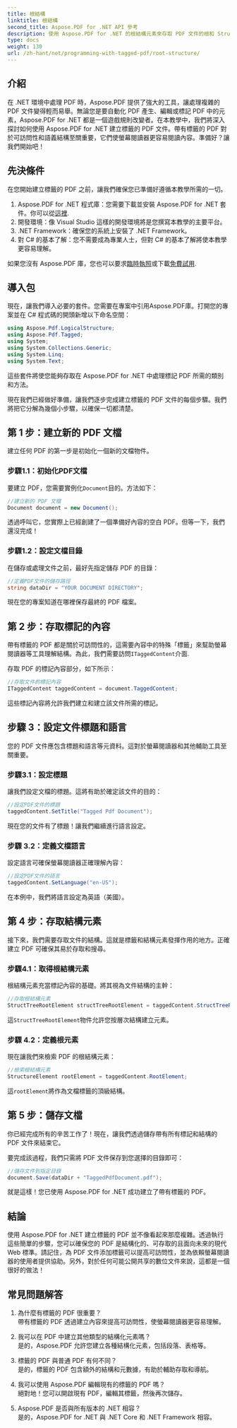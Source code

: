 ```yaml
---
title: 根結構
linktitle: 根結構
second_title: Aspose.PDF for .NET API 參考
description: 使用 Aspose.PDF for .NET 的根結構元素來存取 PDF 文件的根和 StructTreeRoot 物件的逐步指南。
type: docs
weight: 130
url: /zh-hant/net/programming-with-tagged-pdf/root-structure/
---
```

## 介紹

在 .NET 環境中處理 PDF 時，Aspose.PDF 提供了強大的工具，讓處理複雜的 PDF 文件變得輕而易舉。無論您是要自動化 PDF 產生、編輯或標記 PDF 中的元素，Aspose.PDF for .NET 都是一個遊戲規則改變者。在本教學中，我們將深入探討如何使用 Aspose.PDF for .NET 建立標籤的 PDF 文件。帶有標籤的 PDF 對於可訪問性和語義結構至關重要，它們使螢幕閱讀器更容易閱讀內容。準備好？讓我們開始吧！

## 先決條件

在您開始建立標籤的 PDF 之前，讓我們確保您已準備好遵循本教學所需的一切。

1.  Aspose.PDF for .NET 程式庫：您需要下載並安裝 Aspose.PDF for .NET 套件。你可以從[這裡](https://releases.aspose.com/pdf/net/).
2. 開發環境：像 Visual Studio 這樣的開發環境將是您撰寫本教學的主要平台。
3. .NET Framework：確保您的系統上安裝了 .NET Framework。
4. 對 C# 的基本了解：您不需要成為專業人士，但對 C# 的基本了解將使本教學更容易理解。

如果您沒有 Aspose.PDF 庫，您也可以要求[臨時執照](https://purchase.aspose.com/temporary-license/)或下載[免費試用](https://releases.aspose.com/).

## 導入包

現在，讓我們導入必要的套件。您需要在專案中引用Aspose.PDF庫。打開您的專案並在 C# 程式碼的開頭新增以下命名空間：

```csharp
using Aspose.Pdf.LogicalStructure;
using Aspose.Pdf.Tagged;
using System;
using System.Collections.Generic;
using System.Linq;
using System.Text;
```

這些套件將使您能夠存取在 Aspose.PDF for .NET 中處理標記 PDF 所需的類別和方法。

現在我們已經做好準備，讓我們逐步完成建立標籤的 PDF 文件的每個步驟。我們將把它分解為幾個小步驟，以確保一切都清楚。

## 第 1 步：建立新的 PDF 文檔

建立任何 PDF 的第一步是初始化一個新的文檔物件。

### 步驟1.1：初始化PDF文檔
要建立 PDF，您需要實例化`Document`目的。方法如下：

```csharp
//建立新的 PDF 文檔
Document document = new Document();
```

透過呼叫它，您實際上已經創建了一個準備好內容的空白 PDF。但等一下，我們還沒完成！

### 步驟1.2：設定文檔目錄
在儲存或處理文件之前，最好先指定儲存 PDF 的目錄：

```csharp
//定義PDF文件的儲存路徑
string dataDir = "YOUR DOCUMENT DIRECTORY";
```

現在您的專案知道在哪裡保存最終的 PDF 檔案。

## 第 2 步：存取標記的內容

帶有標籤的 PDF 都是關於可訪問性的，這需要內容中的特殊「標籤」來幫助螢幕閱讀器等工具理解結構。為此，我們需要訪問`ITaggedContent`介面.

存取 PDF 的標記內容部分，如下所示：

```csharp
//存取文件的標記內容
ITaggedContent taggedContent = document.TaggedContent;
```

這些標記內容將允許我們建立和建立該文件所需的標記。

## 步驟 3：設定文件標題和語言

您的 PDF 文件應包含標題和語言等元資料。這對於螢幕閱讀器和其他輔助工具至關重要。

### 步驟3.1：設定標題
讓我們設定文檔的標題。這將有助於確定該文件的目的：

```csharp
//設定PDF文件的標題
taggedContent.SetTitle("Tagged Pdf Document");
```

現在您的文件有了標題！讓我們繼續進行語言設定。

### 步驟 3.2：定義文檔語言
設定語言可確保螢幕閱讀器正確理解內容：

```csharp
//設定PDF文件的語言
taggedContent.SetLanguage("en-US");
```

在本例中，我們將語言設定為英語（美國）。

## 第 4 步：存取結構元素

接下來，我們需要存取文件的結構。這就是標籤和結構元素發揮作用的地方。正確建立 PDF 可確保其易於存取和搜尋。

### 步驟4.1：取得根結構元素
根結構元素充當標記內容的基礎。將其視為文件結構的主幹：

```csharp
//存取根結構元素
StructTreeRootElement structTreeRootElement = taggedContent.StructTreeRootElement;
```

這`StructTreeRootElement`物件允許您按層次結構建立元素。

### 步驟 4.2：定義根元素
現在讓我們來檢索 PDF 的根結構元素：

```csharp
//檢索根結構元素
StructureElement rootElement = taggedContent.RootElement;
```

這`rootElement`將作為文檔標籤的頂級結構。

## 第 5 步：儲存文檔

你已經完成所有的辛苦工作了！現在，讓我們透過儲存帶有所有標記和結構的 PDF 文件來結束它。

要完成該過程，我們只需將 PDF 文件保存到您選擇的目錄即可：

```csharp
//儲存文件到指定目錄
document.Save(dataDir + "TaggedPdfDocument.pdf");
```

就是這樣！您已使用 Aspose.PDF for .NET 成功建立了帶有標籤的 PDF。 

## 結論

使用 Aspose.PDF for .NET 建立標籤的 PDF 並不像看起來那麼複雜。透過執行這些簡單的步驟，您可以確保您的 PDF 是結構化的、可存取的且面向未來的現代 Web 標準。請記住，為 PDF 文件添加標籤可以提高可訪問性，並為依賴螢幕閱讀器的使用者提供協助。另外，對於任何可能公開共享的數位文件來說，這都是一個很好的做法！

## 常見問題解答

1. 為什麼有標籤的 PDF 很重要？  
   帶有標籤的 PDF 透過建立內容來提高可訪問性，使螢幕閱讀器更容易理解。

2. 我可以在 PDF 中建立其他類型的結構化元素嗎？  
   是的，Aspose.PDF 允許您建立各種結構化元素，包括段落、表格等。

3. 標籤的 PDF 與普通 PDF 有何不同？  
   是的，標籤的 PDF 包含額外的結構和元數據，有助於輔助存取和導航。

4. 我可以使用 Aspose.PDF 編輯現有的標籤的 PDF 嗎？  
   絕對地！您可以開啟現有 PDF，編輯其標籤，然後再次儲存。

5. Aspose.PDF 是否與所有版本的 .NET 相容？  
   是的，Aspose.PDF for .NET 與 .NET Core 和 .NET Framework 相容。